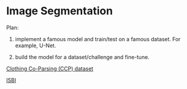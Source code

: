 # Image Segmentation

Plan:

1. implement a famous model and train/test on a famous dataset. For example, U-Net.

2. build the model for a dataset/challenge and fine-tune.

[Clothing Co-Parsing (CCP) dataset](https://github.com/bearpaw/clothing-co-parsing)

[ISBI](https://grand-challenge.org/challenges/)
